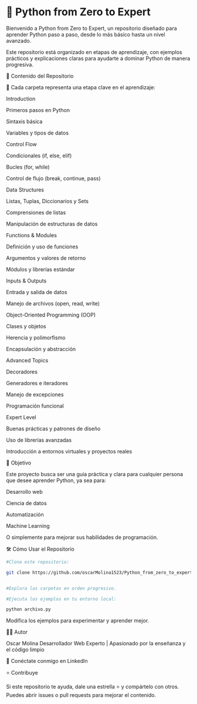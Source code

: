 <h1 align="left">🐍 Python from Zero to Expert</h1>

Bienvenido a Python from Zero to Expert, un repositorio diseñado para aprender Python paso a paso, desde lo más básico hasta un nivel avanzado.

Este repositorio está organizado en etapas de aprendizaje, con ejemplos prácticos y explicaciones claras para ayudarte a dominar Python de manera progresiva.

📌 Contenido del Repositorio

🔹 Cada carpeta representa una etapa clave en el aprendizaje:

Introduction

Primeros pasos en Python

Sintaxis básica

Variables y tipos de datos

Control Flow

Condicionales (if, else, elif)

Bucles (for, while)

Control de flujo (break, continue, pass)

Data Structures

Listas, Tuplas, Diccionarios y Sets

Comprensiones de listas

Manipulación de estructuras de datos

Functions & Modules

Definición y uso de funciones

Argumentos y valores de retorno

Módulos y librerías estándar

Inputs & Outputs

Entrada y salida de datos

Manejo de archivos (open, read, write)

Object-Oriented Programming (OOP)

Clases y objetos

Herencia y polimorfismo

Encapsulación y abstracción

Advanced Topics

Decoradores

Generadores e iteradores

Manejo de excepciones

Programación funcional

Expert Level

Buenas prácticas y patrones de diseño

Uso de librerías avanzadas

Introducción a entornos virtuales y proyectos reales

🚀 Objetivo

Este proyecto busca ser una guía práctica y clara para cualquier persona que desee aprender Python, ya sea para:

Desarrollo web

Ciencia de datos

Automatización

Machine Learning

O simplemente para mejorar sus habilidades de programación.

🛠️ Cómo Usar el Repositorio
```bash
#Clona este repositorio:

git clone https://github.com/oscarMolina1523/Python_from_zero_to_expert.git


#Explora las carpetas en orden progresivo.

#Ejecuta los ejemplos en tu entorno local:

python archivo.py

```
Modifica los ejemplos para experimentar y aprender mejor.

👨‍💻 Autor

Oscar Molina
Desarrollador Web Experto | Apasionado por la enseñanza y el código limpio

📎 Conéctate conmigo en LinkedIn

⭐ Contribuye

Si este repositorio te ayuda, dale una estrella ⭐ y compártelo con otros.
Puedes abrir issues o pull requests para mejorar el contenido.
